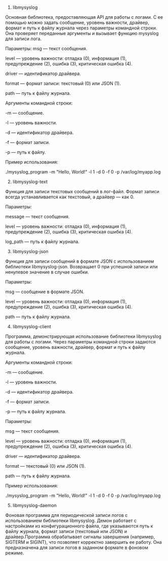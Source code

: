 1) libmysyslog

Основная библиотека, предоставляющая API для работы с логами. С ее помощью можно задать сообщение, уровень важности, драйвер, формат и путь к файлу журнала через параметры командной строки. Она проверяет переданные аргументы и вызывает функцию mysyslog для записи лога.


Параметры:
msg — текст сообщения.

level — уровень важности: отладка (0), информация (1), предупреждение (2), ошибка (3), критическая ошибка (4).

driver — идентификатор драйвера.

format — формат записи: текстовый (0) или JSON (1).

path — путь к файлу журнала.


Аргументы командной строки:

-m — сообщение.

-l — уровень важности.

-d — идентификатор драйвера.

-f — формат записи.

-p — путь к файлу.

Пример использования:

./mysyslog_program -m "Hello, World!" -l 1 -d 0 -f 0 -p /var/log/myapp.log

2) libmysyslog-text

Функция для записи текстовых сообщений в лог-файл. Формат записи всегда устанавливается как текстовый, а драйвер — как 0.


Параметры:

message — текст сообщения.

level — уровень важности: отладка (0), информация (1), предупреждение (2), ошибка (3), критическая ошибка (4).

log_path — путь к файлу журнала.

3) libmysyslog-json

Функция для записи сообщений в формате JSON с использованием библиотеки libmysyslog-json. Возвращает 0 при успешной записи или ненулевое значение в случае ошибки.


Параметры:

msg — сообщение в формате JSON.

level — уровень важности: отладка (0), информация (1), предупреждение (2), ошибка (3), критическая ошибка (4).

path — путь к файлу журнала.

4) libmysyslog-client

Программа, демонстрирующая использование библиотеки libmysyslog для работы с логами. Через параметры командной строки задаются сообщение, уровень важности, драйвер, формат и путь к файлу журнала.


Аргументы командной строки:

-m — сообщение.

-l — уровень важности.

-d — идентификатор драйвера.

-f — формат записи.

-p — путь к файлу журнала.


Параметры:

msg — текст сообщения.

level — уровень важности: отладка (0), информация (1), предупреждение (2), ошибка (3), критическая ошибка (4).

driver — идентификатор драйвера.

format — текстовый (0) или JSON (1).

path — путь к файлу журнала.


Пример использования:

./mysyslog_program -m "Hello, World!" -l 1 -d 0 -f 0 -p /var/log/myapp.log

5) libmysyslog-daemon

Фоновая программа для периодической записи логов с использованием библиотеки libmysyslog. Демон работает с настройками из конфигурационного файла, где указываются путь к файлу журнала, формат записи (текстовый или JSON) и драйвер.Программа обрабатывает сигналы завершения (например, SIGTERM и SIGINT), что позволяет корректно завершить ее работу. Она предназначена для записи логов в заданном формате в фоновом режиме.
